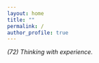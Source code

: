 ```yaml
---
layout: home
title: ""
permalink: /
author_profile: true
---
```


<p><em>(72) Thinking with experience.</em></p>

